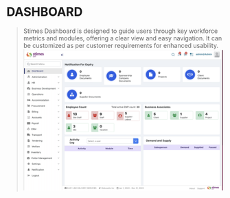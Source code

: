  # DASHBOARD 

>	Stimes Dashboard is designed to guide users through key workforce metrics and modules, offering a clear view and easy navigation. It can be customized as per customer requirements for enhanced usability.
![alt text](../images/main-dashboard.png)
